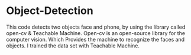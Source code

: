 # Object-Detection
This code detects two objects face and phone, by using the library called open-cv  &amp; Teachable Machine. Open-cv  is an open-source library for the computer vision.  Which Provides the machine to recognize the faces and objects. I trained the  data set with Teachable Machine. 
